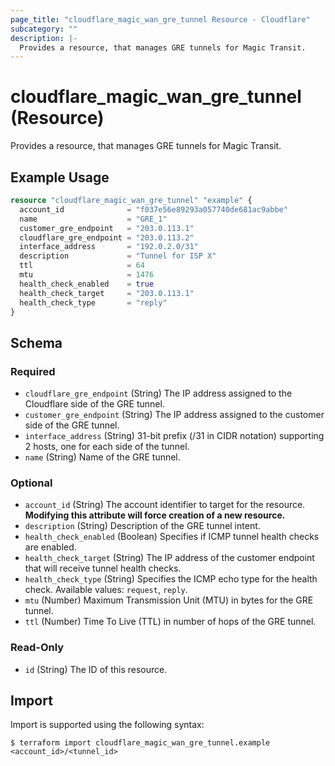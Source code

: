 ```yaml
---
page_title: "cloudflare_magic_wan_gre_tunnel Resource - Cloudflare"
subcategory: ""
description: |-
  Provides a resource, that manages GRE tunnels for Magic Transit.
---
```


# cloudflare_magic_wan_gre_tunnel (Resource)

Provides a resource, that manages GRE tunnels for Magic Transit.

## Example Usage

```terraform
resource "cloudflare_magic_wan_gre_tunnel" "example" {
  account_id              = "f037e56e89293a057740de681ac9abbe"
  name                    = "GRE_1"
  customer_gre_endpoint   = "203.0.113.1"
  cloudflare_gre_endpoint = "203.0.113.2"
  interface_address       = "192.0.2.0/31"
  description             = "Tunnel for ISP X"
  ttl                     = 64
  mtu                     = 1476
  health_check_enabled    = true
  health_check_target     = "203.0.113.1"
  health_check_type       = "reply"
}
```
<!-- schema generated by tfplugindocs -->
## Schema

### Required

- `cloudflare_gre_endpoint` (String) The IP address assigned to the Cloudflare side of the GRE tunnel.
- `customer_gre_endpoint` (String) The IP address assigned to the customer side of the GRE tunnel.
- `interface_address` (String) 31-bit prefix (/31 in CIDR notation) supporting 2 hosts, one for each side of the tunnel.
- `name` (String) Name of the GRE tunnel.

### Optional

- `account_id` (String) The account identifier to target for the resource. **Modifying this attribute will force creation of a new resource.**
- `description` (String) Description of the GRE tunnel intent.
- `health_check_enabled` (Boolean) Specifies if ICMP tunnel health checks are enabled.
- `health_check_target` (String) The IP address of the customer endpoint that will receive tunnel health checks.
- `health_check_type` (String) Specifies the ICMP echo type for the health check. Available values: `request`, `reply`.
- `mtu` (Number) Maximum Transmission Unit (MTU) in bytes for the GRE tunnel.
- `ttl` (Number) Time To Live (TTL) in number of hops of the GRE tunnel.

### Read-Only

- `id` (String) The ID of this resource.

## Import

Import is supported using the following syntax:

```shell
$ terraform import cloudflare_magic_wan_gre_tunnel.example <account_id>/<tunnel_id>
```
